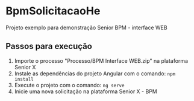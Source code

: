 # BpmSolicitacaoHe

Projeto exemplo para demonstração Senior BPM - interface WEB

## Passos para execução

1. Importe o processo "Processo/BPM Interface WEB.zip" na plataforma Senior X
2. Instale as dependências do projeto Angular com o comando: ```npm install```
3. Execute o projeto com o comando: ```ng serve```
4. Inicie uma nova solicitação na plataforma Senior X - BPM
